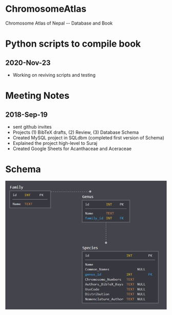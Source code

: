 # ChromosomeAtlas
Chromosome Atlas of Nepal -- Database and Book

# Python scripts to compile book
## 2020-Nov-23
- Working on reviving scripts and testing

# Meeting Notes
## 2018-Sep-19

- sent github invites
- Projects (1) BibTeX drafts, (2) Review, (3) Database Schema
- Created MySQL project in SQLdbm (completed first version of Schema)
- Explained the project high-level to Suraj
- Created Google Sheets for Acanthaceae and Aceraceae

# Schema

![alt text](DataBaseSchemaVersion1.png)
